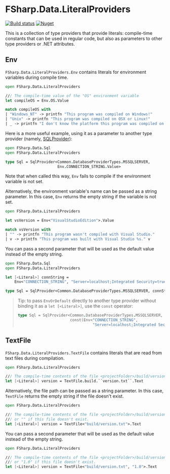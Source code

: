 # FSharp.Data.LiteralProviders

[![Build status](https://ci.appveyor.com/api/projects/status/hteaej04prcnaes7/branch/master?svg=true)](https://ci.appveyor.com/project/Tarmil/fsharp-data-literalproviders/branch/master)
[![Nuget](https://img.shields.io/nuget/v/FSharp.Data.LiteralProviders?logo=nuget)](https://nuget.org/packages/FSharp.Data.LiteralProviders)

This is a collection of type providers that provide literals: compile-time constants that can be used in regular code, but also as parameters to other type providers or .NET attributes.

## Env

`FSharp.Data.LiteralProviders.Env` contains literals for environment variables during compile time.

```fsharp
open FSharp.Data.LiteralProviders

/// The compile-time value of the "OS" environment variable
let compileOS = Env.OS.Value

match compileOS with
| "Windows_NT" -> printfn "This program was compiled on Windows!"
| "Unix" -> printfn "This program was compiled on OSX or Linux!"
| _ -> printfn "I don't know the platform this program was compiled on :("
```

Here is a more useful example, using it as a parameter to another type provider (namely, [SQLProvider](http://fsprojects.github.io/SQLProvider/)):

```fsharp
open FSharp.Data.Sql
open FSharp.Data.LiteralProviders

type Sql = SqlProvider<Common.DatabaseProviderTypes.MSSQLSERVER,
                       Env.CONNECTION_STRING.Value>
```

Note that when called this way, `Env` fails to compile if the environment variable is not set.

Alternatively, the environment variable's name can be passed as a string parameter.
In this case, `Env` returns the empty string if the variable is not set.

```fsharp
open FSharp.Data.LiteralProviders

let vsVersion = Env<"VisualStudioEdition">.Value

match vsVersion with
| "" -> printfn "This program wasn't compiled with Visual Studio."
| v -> printfn "This program was built with Visual Studio %s." v
```

You can pass a second parameter that will be used as the default value instead of the empty string.

```fsharp
open FSharp.Data.Sql
open FSharp.Data.LiteralProviders

let [<Literal>] connString =
    Env<"CONNECTION_STRING", "Server=localhost;Integrated Security=true">.Value

type Sql = SqlProvider<Common.DatabaseProviderTypes.MSSQLSERVER, connString>
```

> Tip: to pass `EnvOrDefault` directly to another type provider without binding it as a `let [<Literal>]`, use the `const` operator:
>
> ```fsharp
> type Sql = SqlProvider<Common.DatabaseProviderTypes.MSSQLSERVER,
>                        const(Env<"CONNECTION_STRING",
>                                  "Server=localhost;Integrated Security=true">)>.Value
> ```

## TextFile

`FSharp.Data.LiteralProviders.TextFile` contains literals that are read from text files during compilation.

```fsharp
open FSharp.Data.LiteralProviders

/// The compile-time contents of the file <projectFolder>/build/version.txt
let [<Literal>] version = TextFile.build.``version.txt``.Text
```

Alternatively, the file path can be passed as a string parameter.
In this case, `TextFile` returns the empty string if the file doesn't exist.

```fsharp
open FSharp.Data.LiteralProviders

/// The compile-time contents of the file <projectFolder>/build/version.txt
/// or "" if this file doesn't exist.
let [<Literal>] version = TextFile<"build/version.txt">.Text
```

You can pass a second parameter that will be used as the default value instead of the empty string.

```fsharp
open FSharp.Data.LiteralProviders

/// The compile-time contents of the file <projectFolder>/build/version.txt
/// or "1.0" if this file doesn't exist.
let [<Literal>] version = TextFile<"build/version.txt", "1.0">.Text
```
